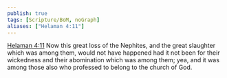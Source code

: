 ```yaml
---
publish: true
tags: [Scripture/BoM, noGraph]
aliases: ["Helaman 4:11"]
---
```

[Helaman 4:11](https://churchofjesuschrist.org/study/scriptures/bofm/hel/4?lang=eng&id=p11#p11) Now this great loss of the Nephites, and the great slaughter which was among them, would not have happened had it not been for their wickedness and their abomination which was among them; yea, and it was among those also who professed to belong to the church of God.
